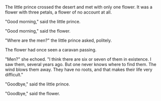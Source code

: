 The little prince crossed the desert and met with only
one flower. It was a flower with three petals, a
flower of no account at all.

"Good morning," said the little prince.

"Good morning," said the flower.

"Where are the men?" the little prince asked, politely.

The flower had once seen a caravan passing.

"Men?" she echoed. "I think there are six or seven of
them in existence. I saw them, several years ago. But
one never knows where to find them. The wind
blows them away. They have no roots, and that makes
their life very difficult."

"Goodbye," said the little prince.

"Goodbye," said the flower.
